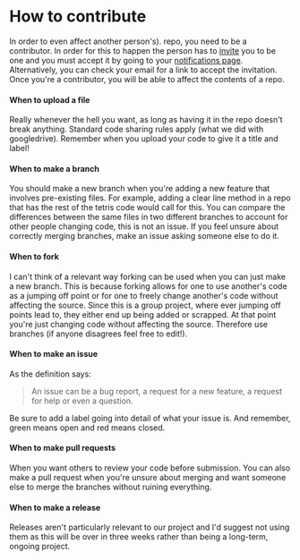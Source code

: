 # How to contribute
In order to even affect another person's).
repo, you need to be a contributor. In order for this to happen the person has to [invite](https://help.github.com/articles/inviting-collaborators-to-a-personal-repository/) you to be one and you must accept it by going to your [notifications page](https://github.com/notifications?all=1).
Alternatively, you can check your email for a link to accept the invitation.
Once you're a contributor, you will be able to affect the contents of a repo.

#### When to upload a file
Really whenever the hell you want, as long as having it in the repo doesn't break anything.
Standard code sharing rules apply (what we did with googledrive).
Remember when you upload your code to give it a title and label!

#### When to make a branch
You should make a new branch when you're adding a new feature that involves pre-existing files.
For example, adding a clear line method in a repo that has the rest of the tetris code would call for this.
You can compare the differences between the same files in two different branches to account for other people changing code, this is not an issue.
If you feel unsure about correctly merging branches, make an issue asking someone else to do it.

#### When to fork
I can't think of a relevant way forking can be used when you can just make a new branch.
This is because forking allows for one to use another's code as a jumping off point or for one to freely change another's code without affecting the source.
Since this is a group project, where ever jumping off points lead to, they either end up being added or scrapped. At that point you're just changing code without affecting the source.
Therefore use branches (if anyone disagrees feel free to edit!).

#### When to make an issue
As the definition says:
> An issue can be a bug report, a request for a new feature, a request for help or even a question.

Be sure to add a label going into detail of what your issue is. And remember, green means open and red means closed.

#### When to make pull requests
When you want others to review your code before submission. You can also make a pull request when you're unsure about merging and want someone else to merge the branches without ruining everything.

#### When to make a release
Releases aren't particularly relevant to our project and I'd suggest not using them as this will be over in three weeks rather than being a long-term, ongoing project.

